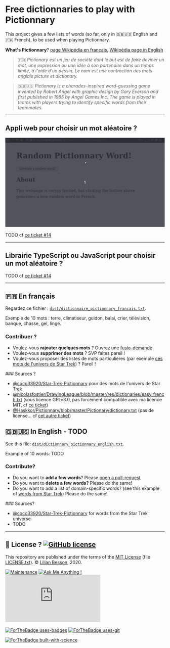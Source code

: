 # Free dictionnaries to play with Pictionnary

This project gives a few lists of words (so far, only in :gb::us: English and :fr: French), to be used when playing Pictionnary.

**What's Pictionnary**? [page Wikipédia en français](https://fr.wikipedia.org/wiki/Pictionary), [Wikipédia page in English](https://en.wikipedia.org/wiki/Pictionary)

> :fr: *Pictionary est un jeu de société dont le but est de faire deviner un mot, une expression ou une idée à son partenaire dans un temps limité, à l'aide d'un dessin. Le nom est une contraction des mots anglais picture et dictionary.*

> :gb::us: *Pictionary is a charades-inspired word-guessing game invented by Robert Angel with graphic design by Gary Everson and first published in 1985 by Angel Games Inc. The game is played in teams with players trying to identify specific words from their teammates.*

---

## Appli web pour choisir un mot aléatoire ?
![GIF of a demo of a tiny webpage to select a random word](demos/demo1.gif)

TODO cf [ce ticket #14](https://github.com/Naereen/Free-dictionnaries-for-Pictionnary/issues/14)

---

## Librairie TypeScript ou JavaScript pour choisir un mot aléatoire ?

TODO cf [ce ticket #14](https://github.com/Naereen/Free-dictionnaries-for-Pictionnary/issues/14)

---

## :fr: En français
Regardez ce fichier : [`dist/dictionnaire_pictionnary_francais.txt`](dist/dictionnaire_pictionnary_francais.txt).

Exemple de 10 mots : terre, climatiseur, guidon, balai, crier, télévision, banque, chasse, gel, linge.

### Contribuer ?
- Voulez-vous **rajouter quelques mots** ? Ouvrez une [fusio-demande](TODO)
- Voulez-vous **supprimer des mots** ? SVP faites pareil !
- Voulez-vous proposer des listes de mots particulières (par exemple [ces mots de l'univers de Star Trek](https://github.com/coco33920/Star-Trek-Pictionnary/blob/master/startrek_pictionnary_en.txt)) ? Pareil !

### Sources ?
- [@coco33920/Star-Trek-Pictionnary](https://github.com/coco33920/Star-Trek-Pictionnary/) pour des mots de l'univers de Star Trek
- [@nicolasfostier/DrawingLeague/blob/master/res/dictionaries/easy_french.txt](https://github.com/nicolasfostier/DrawingLeague/blob/master/res/dictionaries/easy_french.txt) (sous licence GPLv3.0, pas forcément compatible avec ma licence MIT, cf [ce ticket](https://github.com/nicolasfostier/DrawingLeague/issues/1))
- [@Haskkor/Pictionnary/blob/master/Pictionary/dictionary.txt](https://github.com/Haskkor/Pictionnary/blob/master/Pictionary/dictionary.txt) (pas de license... cf [cet autre ticket](https://github.com/Haskkor/Pictionnary/issues/1))

## :gb::us: In English - TODO

See this file: [`dist/dictionnary_pictionnary_english.txt`](dist/dictionnary_pictionnary_english.txt).

Example of 10 words: TODO

### Contribute?
- Do you want to **add a few words**? Please [open a pull-request](TODO)
- Do you want to **delete a few words?** Please do the same!
- Do you want to add a list of domain-specific words? (see this example of [words from Star Trek](https://github.com/coco33920/Star-Trek-Pictionnary/blob/master/startrek_pictionnary_en.txt)) Please do the same!

### Sources?
- [@coco33920/Star-Trek-Pictionnary](https://github.com/coco33920/Star-Trek-Pictionnary/) for words from the Star Trek universe
- TODO

---

## :scroll: License ? [![GitHub license](https://img.shields.io/github/license/Naereen/Free-dictionnaries-for-Pictionnary.svg)](https://github.com/Naereen/Free-dictionnaries-for-Pictionnary/blob/master/LICENSE)
This repository are published under the terms of the [MIT License](https://lbesson.mit-license.org/) (file [LICENSE.txt](LICENSE.txt)).
© [Lilian Besson](https://GitHub.com/Naereen), 2020.

[![Maintenance](https://img.shields.io/badge/Maintained%3F-yes-green.svg)](https://GitHub.com/Naereen/Free-dictionnaries-for-Pictionnary/graphs/commit-activity)
[![Ask Me Anything !](https://img.shields.io/badge/Ask%20me-anything-1abc9c.svg)](https://GitHub.com/Naereen/ama)
[![Analytics](https://ga-beacon.appspot.com/UA-38514290-17/github.com/Naereen/Free-dictionnaries-for-Pictionnary/README.md?pixel)](https://GitHub.com/Naereen/Free-dictionnaries-for-Pictionnary/)

[![ForTheBadge uses-badges](http://ForTheBadge.com/images/badges/uses-badges.svg)](http://ForTheBadge.com)
[![ForTheBadge uses-git](http://ForTheBadge.com/images/badges/uses-git.svg)](https://GitHub.com/)

[![ForTheBadge built-with-science](http://ForTheBadge.com/images/badges/built-with-science.svg)](https://GitHub.com/Naereen/)
